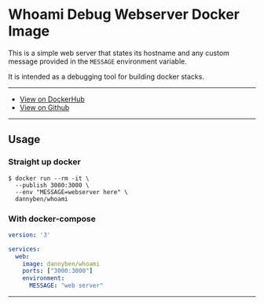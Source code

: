 Whoami Debug Webserver Docker Image
==================================================

This is a simple web server that states its hostname and any custom message
provided in the `MESSAGE` environment variable.

It is intended as a debugging tool for building docker stacks.

---

- [View on DockerHub][1]
- [View on Github][2]

---

Usage
--------------------------------------------------

### Straight up docker

```shell
$ docker run --rm -it \
  --publish 3000:3000 \
  --env "MESSAGE=webserver here" \
  dannyben/whoami
```

### With docker-compose

```yaml
version: '3'

services:
  web:
    image: dannyben/whoami
    ports: ["3000:3000"]
    environment:
      MESSAGE: "web server"
```

---

[1]: https://hub.docker.com/r/dannyben/whoami/
[2]: https://github.com/DannyBen/docker-whoami
